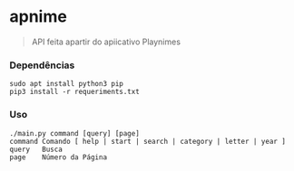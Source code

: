 # apnime
> API feita apartir do apiicativo Playnimes

### Dependências
    sudo apt install python3 pip
    pip3 install -r requeriments.txt

### Uso
    ./main.py command [query] [page]
    command Comando [ help | start | search | category | letter | year ]
    query   Busca
    page    Número da Página
